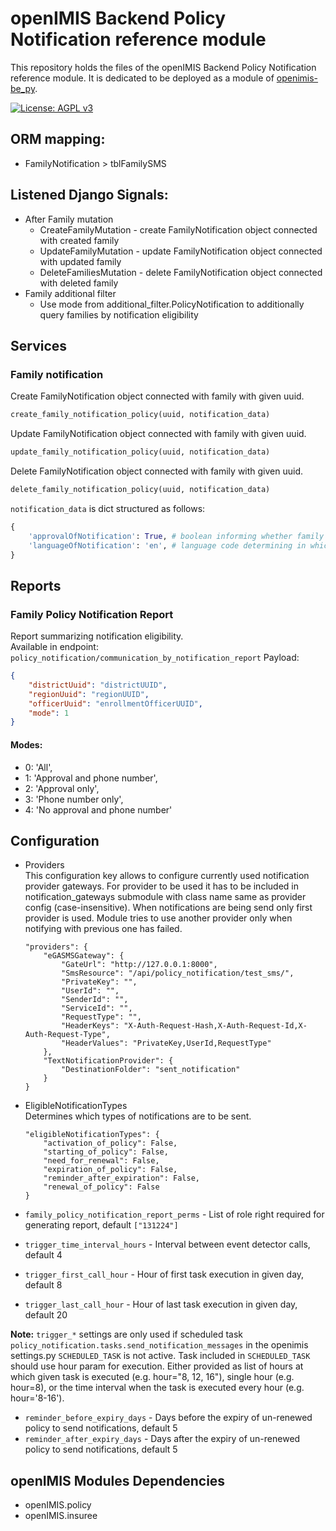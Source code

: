 # openIMIS Backend Policy Notification reference module
This repository holds the files of the openIMIS Backend Policy Notification reference module.
It is dedicated to be deployed as a module of [openimis-be_py](https://github.com/openimis/openimis-be_py).

[![License: AGPL v3](https://img.shields.io/badge/License-AGPL%20v3-blue.svg)](https://www.gnu.org/licenses/agpl-3.0)

## ORM mapping:
* FamilyNotification > tblFamilySMS 

## Listened Django Signals:
* After Family mutation 
    * CreateFamilyMutation - create FamilyNotification object connected with created family
    * UpdateFamilyMutation - update FamilyNotification object connected with updated family
    * DeleteFamiliesMutation - delete FamilyNotification object connected with deleted family
* Family additional filter
    * Use mode from additional_filter.PolicyNotification to additionally query families by 
    notification eligibility

## Services
### Family notification 
Create FamilyNotification object connected with family with given uuid. 
```python
create_family_notification_policy(uuid, notification_data)
```

Update FamilyNotification object connected with family with given uuid. 
```python
update_family_notification_policy(uuid, notification_data)
```

Delete FamilyNotification object connected with family with given uuid. 
```python
delete_family_notification_policy(uuid, notification_data)
```

`notification_data` is dict structured as follows: 
```python
{ 
    'approvalOfNotification': True, # boolean informing whether family allows notification comunication, default False
    'languageOfNotification': 'en', # language code determining in which language messages will be sent, default en
}
```

## Reports
### Family Policy Notification Report
Report summarizing notification eligibility. \
Available in endpoint: `policy_notification/communication_by_notification_report`
Payload: 
```json
{
    "districtUuid": "districtUUID",
    "regionUuid": "regionUUID",
    "officerUuid": "enrollmentOfficerUUID",
    "mode": 1
}
```
#### Modes: 
* 0: 'All',
* 1: 'Approval and phone number',
* 2: 'Approval only',
* 3: 'Phone number only',
* 4: 'No approval and phone number' 

## Configuration
* Providers \
  This configuration key allows to configure currently used notification provider gateways. 
  For provider to be used it has to be included in notification_gateways submodule with class name 
  same as provider config (case-insensitive). When notifications are being send only first 
  provider is used. Module tries to use another provider only when notifying with previous 
  one has failed.
  
      "providers": {
          "eGASMSGateway": {
              "GateUrl": "http://127.0.0.1:8000",
              "SmsResource": "/api/policy_notification/test_sms/",
              "PrivateKey": "",
              "UserId": "",
              "SenderId": "",
              "ServiceId": "",
              "RequestType": "",
              "HeaderKeys": "X-Auth-Request-Hash,X-Auth-Request-Id,X-Auth-Request-Type",
              "HeaderValues": "PrivateKey,UserId,RequestType"
          },
          "TextNotificationProvider": {
              "DestinationFolder": "sent_notification"
          }
      }
  
* EligibleNotificationTypes \
  Determines which types of notifications are to be sent.
  
      "eligibleNotificationTypes": {
          "activation_of_policy": False,
          "starting_of_policy": False,
          "need_for_renewal": False,
          "expiration_of_policy": False,
          "reminder_after_expiration": False,
          "renewal_of_policy": False
      }


* `family_policy_notification_report_perms` - List of role right required for generating 
  report, default `["131224"]`
  

*  `trigger_time_interval_hours` - Interval between event detector calls, default 4
*  `trigger_first_call_hour` - Hour of first task execution in given day, default 8
*  `trigger_last_call_hour` - Hour of last task execution in given day, default 20

**Note:** `trigger_*` settings are only used if scheduled task `policy_notification.tasks.send_notification_messages` 
in the openimis settings.py `SCHEDULED_TASK` is not active. Task included in `SCHEDULED_TASK` should use hour param for 
execution. Either provided as list of hours at which given task is executed (e.g. hour="8, 12, 16"), 
single hour (e.g. hour=8), or the time interval when the task is executed every hour (e.g. hour='8-16'). 


*  `reminder_before_expiry_days` - Days before the expiry of un-renewed policy to send notifications, 
   default 5
*  `reminder_after_expiry_days` - Days after the expiry of un-renewed policy to send notifications, 
   default 5

## openIMIS Modules Dependencies
* openIMIS.policy
* openIMIS.insuree
